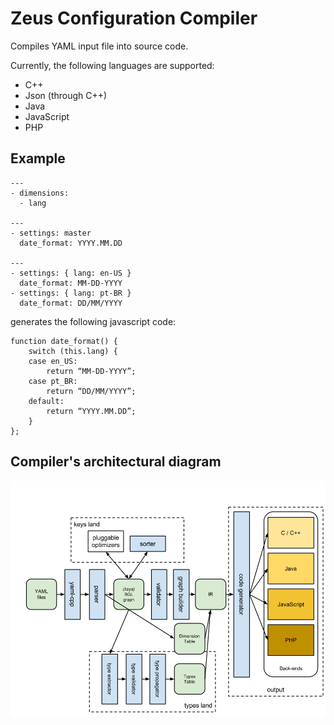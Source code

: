 # Zeus Configuration Compiler

Compiles YAML input file into source code.

Currently, the following languages are supported:
 * C++
 * Json (through C++)
 * Java
 * JavaScript
 * PHP

## Example
```
---
- dimensions:
  - lang

---
- settings: master
  date_format: YYYY.MM.DD

---
- settings: { lang: en-US }
  date_format: MM-DD-YYYY
- settings: { lang: pt-BR }
  date_format: DD/MM/YYYY
```

generates the following javascript code:

```
function date_format() {
	switch (this.lang) {
	case en_US:
		return “MM-DD-YYYY”;
	case pt_BR:
		return “DD/MM/YYYY”;
	default:
		return “YYYY.MM.DD”;
	}
};
```
## Compiler's architectural diagram
![Diagram](doc/compiler-arch.png?raw=true)

